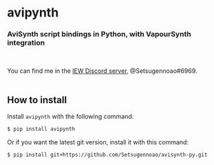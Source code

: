 # avipynth

### AviSynth script bindings in Python, with VapourSynth integration
<br>

You can find me in the [IEW Discord server](https://discord.gg/qxTxVJGtst), @Setsugennoao#6969.
<br><br>
## How to install

Install `avipynth` with the following command:

```sh
$ pip install avipynth
```

Or if you want the latest git version, install it with this command:

```sh
$ pip install git+https://github.com/Setsugennoao/avisynth-py.git
```
<br>